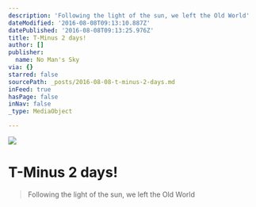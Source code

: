 ```yaml
---
description: 'Following the light of the sun, we left the Old World'
dateModified: '2016-08-08T09:13:10.887Z'
datePublished: '2016-08-08T09:13:25.976Z'
title: T-Minus 2 days!
author: []
publisher:
  name: No Man's Sky
via: {}
starred: false
sourcePath: _posts/2016-08-08-t-minus-2-days.md
inFeed: true
hasPage: false
inNav: false
_type: MediaObject

---
```

![](https://the-grid-user-content.s3-us-west-2.amazonaws.com/b7991183-a60b-459c-875a-fe008c7efb94.jpg)

# T-Minus 2 days!

> Following the light of the sun, we left the Old World